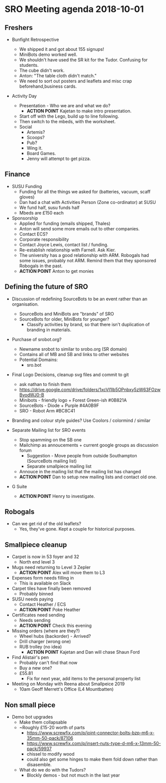 # SRO Meeting agenda 2018-10-01

## Freshers

- Bunfight Retrospective
    - We shipped it and got about 155 signups!
    - MiniBots demo worked well.
    - We shouldn't have used the SR kit for the Tudor. Confusing for students.
    - The cube didn't work.
    - Anton: "The table cloth didn't match."
    - We need to sort out posters and leaflets and misc crap beforehand,business cards.

- Activity Day
    - Presentation - Who we are and what we do?
        - **ACTION POINT** Kajetan to make intro presentation.
    - Start off with the Lego, build up to line following.
    - Then switch to the mbeds, with the worksheet.
    - Social
        - Artemis?
        - Scoops?
        - Pub?
        - Wing it.
        - Board Games.
        - Jenny will attempt to get pizza.

## Finance

- SUSU Funding
    - Funding for all the things we asked for (batteries, vacuum, scaff gloves)
    - Dan had a chat with Activities Person (Zone co-ordinator) at SUSU
    - We fund half, susu funds half
    - Mbeds are £150 each 
- Sponsorship
    - Applied for funding (emails shipped, Thales) 
    - Anton will send some more emails out to other companies.
    - Contact ECS?
    - Corporate responsibility
    - Contact Joyce Lewis, contact list / funding.
    - Re-establish relationship with Farnell. Ask Kier. 
    - The university has a good relationship with ARM. Robogals had some issues, probably not ARM. Remind them that they sponsored Robogals in the past.
    - **ACTION POINT** Anton to get monies

## Defining the future of SRO

- Discussion of redefining SourceBots to be an event rather than an organisation.
    - SourceBots and MiniBots are "brands" of SRO
    - SourceBots for older, MiniBots for younger?
        - Classify activities by brand, so that there isn't duplication of branding in materials.
- Purchase of srobot.org?
    - Newname srobot to similar to srobo.org (SR domain)
    - Contains all of MB and SB and links to other websites
    - Potential Domains:
        - sro.bot
- Final Logo Decisions, cleanup svg files and commit to git
    - ask nathan to finish them
    - https://drive.google.com/drive/folders/1xcVI1lb5OPnbxy5zW63FOzwBvodWJ0-B
    - Minibots - friendly logo + Forest Green-ish #0B821A
    - SourceBots - Diode + Purple #4A0B9F
    - SRO - Robot Arm #BC8C41
- Branding and colour style guides? Use Coolors / colormind / similar
- Separate Mailing list for SRO events
    - Stop spamming on the SB one
    - Mailchimp as annoucements + current google groups as discussion forum 
        - Suggestion - Move people from outside Southampton (SourceBots mailing list)
        - Separate smallpiece mailing list 
    - Annouce in the mailing list that the mailing list has changed  
    - **ACTION POINT** Dan to setup new mailing lists and contact old one.

- G Suite
    - **ACTION POINT** Henry to investigate.

## Robogals

- Can we get rid of the old leaflets?
    - Yes, they've gone. Kept a couple for historical purposes.

## Smallpiece cleanup
- Carpet is now in 53 foyer and 32
    - North end level 3
- Mugs need returning to Level 3 Zepler
    - **ACTION POINT** Alex will move them to L3
- Expenses form needs filling in 
    - This is available on Slack
- Carpet tiles have finally been removed
    - Probably binned
- SUSU needs paying
    - Contact Heather / ECS
    - **ACTION POINT** Poke Heather
- Certificates need sending 
    - Needs sending
    - **ACTION POINT** Check this evening
- Missing orders (where are they?)
    - Wheel hubs (backorder) - Arrived?
    - Drill charger (wrong one)
    - RUB trolley (no idea) 
        - **ACTION POINT** Kajetan and Dan will chase Shaun Ford
- Find Alistair's pen
    - Probably can't find that now
    - Buy a new one?
    - £55.81
        - Fix for next year, add items to the personal property list
- Meeting on Monday with Reena about Smallpeice 2019
    - 10am Geoff Merrett's Office (L4 Mountbatten)

## Non small piece
- Demo bot upgrades
    - Make them collapsable 
    - ~Roughly £15-20 worth of parts
        - https://www.screwfix.com/p/joint-connector-bolts-bzp-m6-x-35mm-50-pack/87106
        - https://www.screwfix.com/p/insert-nuts-type-d-m6-x-13mm-50-pack/59937
        - chissel to modify wood
        - could also get some hinges to make them fold down rather than disasemble.
    - What do we do with the Tudors?
        - Blockly demos - but not much in the last year
